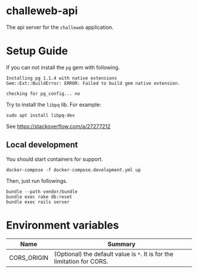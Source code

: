 # challeweb-api

The api server for the `challeweb` application.

# Setup Guide

If you can not install the `pg` gem with following.

```
Installing pg 1.1.4 with native extensions
Gem::Ext::BuildError: ERROR: Failed to build gem native extension.

checking for pg_config... no
```

Try to install the `libpq` lib.
For example:

```
sudo apt install libpq-dev
```
See https://stackoverflow.com/a/27277212


## Local development

You should start containers for support.
```
docker-compose -f docker-compose.development.yml up
```

Then, just run followings.
```
bundle --path vendor/bundle
bundle exec rake db:reset
bundle exec rails server
```

# Environment variables

| Name | Summary |
| --- | --- |
| CORS_ORIGIN | (Optional) the default value is `*`. It is for the limitation for CORS. |
